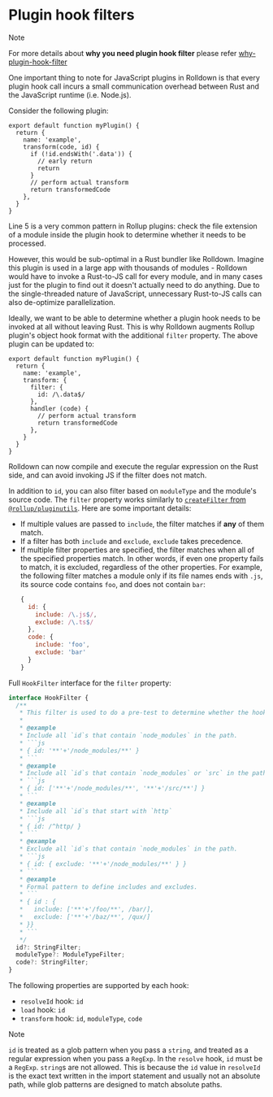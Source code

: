 # Plugin hook filters

> [!note]
> For more details about **why you need plugin hook filter** please refer [why-plugin-hook-filter](/guide/in-depth/why-plugin-hook-filter)

One important thing to note for JavaScript plugins in Rolldown is that every plugin hook call incurs a small communication overhead between Rust and the JavaScript runtime (i.e. Node.js).

Consider the following plugin:

```js{5}
export default function myPlugin() {
  return {
    name: 'example',
    transform(code, id) {
      if (!id.endsWith('.data')) {
        // early return
        return
      }
      // perform actual transform
      return transformedCode
    },
  }
}
```

Line 5 is a very common pattern in Rollup plugins: check the file extension of a module inside the plugin hook to determine whether it needs to be processed.

However, this would be sub-optimal in a Rust bundler like Rolldown. Imagine this plugin is used in a large app with thousands of modules - Rolldown would have to invoke a Rust-to-JS call for every module, and in many cases just for the plugin to find out it doesn't actually need to do anything. Due to the single-threaded nature of JavaScript, unnecessary Rust-to-JS calls can also de-optimize parallelization.

Ideally, we want to be able to determine whether a plugin hook needs to be invoked at all without leaving Rust. This is why Rolldown augments Rollup plugin's object hook format with the additional `filter` property. The above plugin can be updated to:

```js{5}
export default function myPlugin() {
  return {
    name: 'example',
    transform: {
      filter: {
        id: /\.data$/
      },
      handler (code) {
        // perform actual transform
        return transformedCode
      },
    }
  }
}
```

Rolldown can now compile and execute the regular expression on the Rust side, and can avoid invoking JS if the filter does not match.

In addition to `id`, you can also filter based on `moduleType` and the module's source code. The `filter` property works similarly to [`createFilter` from `@rollup/pluginutils`](https://github.com/rollup/plugins/blob/master/packages/pluginutils/README.md#createfilter). Here are some important details:

- If multiple values are passed to `include`, the filter matches if **any** of them match.
- If a filter has both `include` and `exclude`, `exclude` takes precedence.
- If multiple filter properties are specified, the filter matches when all of the specified properties match. In other words, if even one property fails to match, it is excluded, regardless of the other properties. For example, the following filter matches a module only if its file names ends with `.js`, its source code contains `foo`, and does not contain `bar`:
  ```js
  {
    id: {
      include: /\.js$/,
      exclude: /\.ts$/
    },
    code: {
      include: 'foo',
      exclude: 'bar'
    }
  }
  ```

Full `HookFilter` interface for the `filter` property:

````ts
interface HookFilter {
  /**
   * This filter is used to do a pre-test to determine whether the hook should be called.
   *
   * @example
   * Include all `id`s that contain `node_modules` in the path.
   * ```js
   * { id: '**'+'/node_modules/**' }
   * ```
   * @example
   * Include all `id`s that contain `node_modules` or `src` in the path.
   * ```js
   * { id: ['**'+'/node_modules/**', '**'+'/src/**'] }
   * ```
   * @example
   * Include all `id`s that start with `http`
   * ```js
   * { id: /^http/ }
   * ```
   * @example
   * Exclude all `id`s that contain `node_modules` in the path.
   * ```js
   * { id: { exclude: '**'+'/node_modules/**' } }
   * ```
   * @example
   * Formal pattern to define includes and excludes.
   * ```
   * { id : {
   *   include: ['**'+'/foo/**', /bar/],
   *   exclude: ['**'+'/baz/**', /qux/]
   * }}
   * ```
   */
  id?: StringFilter;
  moduleType?: ModuleTypeFilter;
  code?: StringFilter;
}
````

The following properties are supported by each hook:

- `resolveId` hook: `id`
- `load` hook: `id`
- `transform` hook: `id`, `moduleType`, `code`

> [!NOTE]
> `id` is treated as a glob pattern when you pass a `string`, and treated as a regular expression when you pass a `RegExp`.
> In the `resolve` hook, `id` must be a `RegExp`. `string`s are not allowed.
> This is because the `id` value in `resolveId` is the exact text written in the import statement and usually not an absolute path, while glob patterns are designed to match absolute paths.

